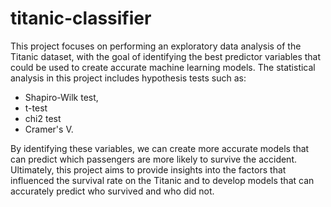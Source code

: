 # titanic-classifier

This project focuses on performing an exploratory data analysis of the Titanic dataset, with the goal of identifying the best predictor variables 
that could be used to create accurate machine learning models. 
The statistical analysis in this project includes hypothesis tests such as: 
* Shapiro-Wilk test, 
* t-test
* chi2 test
* Cramer's V. 

By identifying these variables, we can create more accurate models that can predict which passengers are more likely to 
survive the accident. Ultimately, this project aims to provide insights into the factors that influenced the survival rate on the Titanic and to develop 
models that can accurately predict who survived and who did not.
